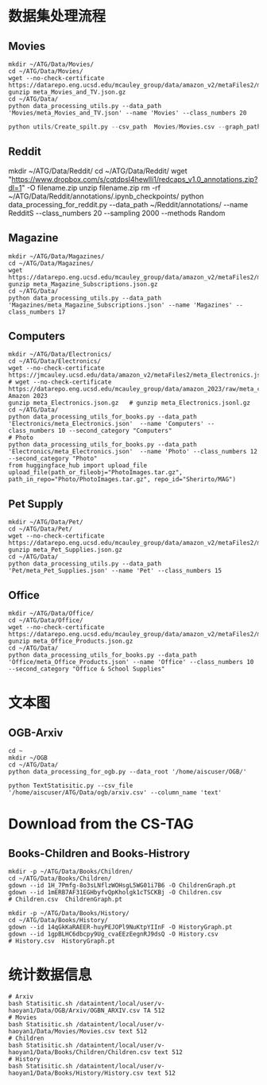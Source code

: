 # 数据集处理流程

## Movies 
```shell
mkdir ~/ATG/Data/Movies/
cd ~/ATG/Data/Movies/
wget --no-check-certificate https://datarepo.eng.ucsd.edu/mcauley_group/data/amazon_v2/metaFiles2/meta_Movies_and_TV.json.gz
gunzip meta_Movies_and_TV.json.gz
cd ~/ATG/Data/
python data_processing_utils.py --data_path 'Movies/meta_Movies_and_TV.json' --name 'Movies' --class_numbers 20
```

```python
python utils/Create_spilt.py --csv_path  Movies/Movies.csv --graph_path Movies/MoviesGraph.pt  --photos_path Movies/MoviesImages/ --save_path Movies/MoviesImageTasks/
```

## Reddit
mkdir ~/ATG/Data/Reddit/
cd ~/ATG/Data/Reddit/
wget "https://www.dropbox.com/s/cqtdpsl4hewlli1/redcaps_v1.0_annotations.zip?dl=1" -O filename.zip
unzip filename.zip
rm -rf  ~/ATG/Data/Reddit/annotations/.ipynb_checkpoints/
python data_processing_for_reddit.py --data_path ~/Reddit/annotations/ --name RedditS --class_numbers 20 --sampling 2000 --methods Random 


## Magazine 
```shell
mkdir ~/ATG/Data/Magazines/
cd ~/ATG/Data/Magazines/
wget https://datarepo.eng.ucsd.edu/mcauley_group/data/amazon_v2/metaFiles2/meta_Magazine_Subscriptions.json.gz
gunzip meta_Magazine_Subscriptions.json.gz
cd ~/ATG/Data/
python data_processing_utils.py --data_path 'Magazines/meta_Magazine_Subscriptions.json' --name 'Magazines' --class_numbers 17 
``` 



## Computers
```shell
mkdir ~/ATG/Data/Electronics/
cd ~/ATG/Data/Electronics/
wget --no-check-certificate https://jmcauley.ucsd.edu/data/amazon_v2/metaFiles2/meta_Electronics.json.gz
# wget --no-check-certificate https://datarepo.eng.ucsd.edu/mcauley_group/data/amazon_2023/raw/meta_categories/meta_Electronics.jsonl.gz   Amazon 2023
gunzip meta_Electronics.json.gz   # gunzip meta_Electronics.jsonl.gz 
cd ~/ATG/Data/
python data_processing_utils_for_books.py --data_path 'Electronics/meta_Electronics.json'  --name 'Computers' --class_numbers 10 --second_category "Computers" 
# Photo
python data_processing_utils_for_books.py --data_path 'Electronics/meta_Electronics.json'  --name 'Photo' --class_numbers 12 --second_category "Photo" 
from huggingface_hub import upload_file 
upload_file(path_or_fileobj="PhotoImages.tar.gz", path_in_repo="Photo/PhotoImages.tar.gz", repo_id="Sherirto/MAG") 
```  

## Pet Supply
```shell
mkdir ~/ATG/Data/Pet/
cd ~/ATG/Data/Pet/
wget --no-check-certificate https://datarepo.eng.ucsd.edu/mcauley_group/data/amazon_v2/metaFiles2/meta_Pet_Supplies.json.gz
gunzip meta_Pet_Supplies.json.gz
cd ~/ATG/Data/
python data_processing_utils.py --data_path 'Pet/meta_Pet_Supplies.json' --name 'Pet' --class_numbers 15  
```

## Office 
```shell
mkdir ~/ATG/Data/Office/
cd ~/ATG/Data/Office/
wget --no-check-certificate https://datarepo.eng.ucsd.edu/mcauley_group/data/amazon_v2/metaFiles2/meta_Office_Products.json.gz 
gunzip meta_Office_Products.json.gz 
cd ~/ATG/Data/
python data_processing_utils_for_books.py --data_path 'Office/meta_Office_Products.json' --name 'Office' --class_numbers 10  --second_category "Office & School Supplies"
```

# 文本图
## OGB-Arxiv
```shell
cd ~
mkdir ~/OGB
cd ~/ATG/Data/
python data_processing_for_ogb.py --data_root '/home/aiscuser/OGB/'

python TextStatisitic.py --csv_file '/home/aiscuser/ATG/Data/ogb/arxiv.csv' --column_name 'text'
```

# Download from the CS-TAG
## Books-Children and Books-Histrory
```shell
mkdir -p ~/ATG/Data/Books/Children/
cd ~/ATG/Data/Books/Children/
gdown --id 1H_7Pmfg-8o3sLNflzWOHsgL5WG01i7B6 -O ChildrenGraph.pt
gdown --id 1mERB7AF31EGHbyfvQpKholgk1cTSCKBj -O Children.csv
# Children.csv  ChildrenGraph.pt 

mkdir -p ~/ATG/Data/Books/History/
cd ~/ATG/Data/Books/History/
gdown --id 14qGkKaRAEER-huyPEJOPl9NuKtpYIInF -O HistoryGraph.pt
gdown --id 1gpBLHC6dbcpy9Ug_cvaEEzEegnRJ9dsQ -O History.csv
# History.csv  HistoryGraph.pt 
```

# 统计数据信息
```shell
# Arxiv
bash Statisitic.sh /dataintent/local/user/v-haoyan1/Data/OGB/Arxiv/OGBN_ARXIV.csv TA 512
# Movies
bash Statisitic.sh /dataintent/local/user/v-haoyan1/Data/Movies/Movies.csv text 512
# Children
bash Statisitic.sh /dataintent/local/user/v-haoyan1/Data/Books/Children/Children.csv text 512
# History
bash Statisitic.sh /dataintent/local/user/v-haoyan1/Data/Books/History/History.csv text 512
```
